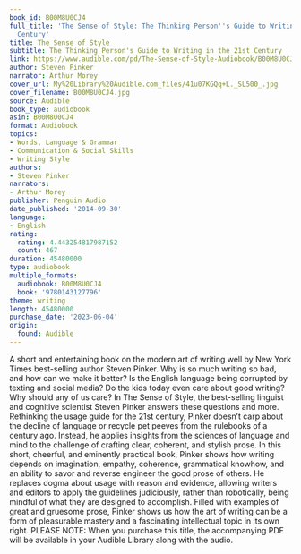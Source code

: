 ```yaml
---
book_id: B00M8U0CJ4
full_title: 'The Sense of Style: The Thinking Person''s Guide to Writing in the 21st
  Century'
title: The Sense of Style
subtitle: The Thinking Person's Guide to Writing in the 21st Century
link: https://www.audible.com/pd/The-Sense-of-Style-Audiobook/B00M8U0CJ4
author: Steven Pinker
narrator: Arthur Morey
cover_url: My%20Library%20Audible.com_files/41u07KGQq+L._SL500_.jpg
cover_filename: B00M8U0CJ4.jpg
source: Audible
book_type: audiobook
asin: B00M8U0CJ4
format: Audiobook
topics:
- Words, Language & Grammar
- Communication & Social Skills
- Writing Style
authors:
- Steven Pinker
narrators:
- Arthur Morey
publisher: Penguin Audio
date_published: '2014-09-30'
language:
- English
rating:
  rating: 4.443254817987152
  count: 467
duration: 45480000
type: audiobook
multiple_formats:
  audiobook: B00M8U0CJ4
  book: '9780143127796'
theme: writing
length: 45480000
purchase_date: '2023-06-04'
origin:
  found: Audible
---
```

A short and entertaining book on the modern art of writing well by New York Times best-selling author Steven Pinker.
Why is so much writing so bad, and how can we make it better? Is the English language being corrupted by texting and social media? Do the kids today even care about good writing? Why should any of us care?
In The Sense of Style, the best-selling linguist and cognitive scientist Steven Pinker answers these questions and more. Rethinking the usage guide for the 21st century, Pinker doesn’t carp about the decline of language or recycle pet peeves from the rulebooks of a century ago. Instead, he applies insights from the sciences of language and mind to the challenge of crafting clear, coherent, and stylish prose.
In this short, cheerful, and eminently practical book, Pinker shows how writing depends on imagination, empathy, coherence, grammatical knowhow, and an ability to savor and reverse engineer the good prose of others. He replaces dogma about usage with reason and evidence, allowing writers and editors to apply the guidelines judiciously, rather than robotically, being mindful of what they are designed to accomplish.
Filled with examples of great and gruesome prose, Pinker shows us how the art of writing can be a form of pleasurable mastery and a fascinating intellectual topic in its own right.
PLEASE NOTE: When you purchase this title, the accompanying PDF will be available in your Audible Library along with the audio.

